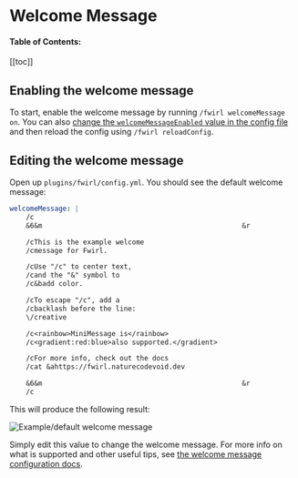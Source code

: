 # Welcome Message

<h4>Table of Contents:</h4>

[[toc]]

## Enabling the welcome message

To start, enable the welcome message by running `/fwirl welcomeMessage on`. You can also
[change the `welcomeMessageEnabled` value in the config file](/docs/config.html#welcomemessageenabled) and then reload
the config using `/fwirl reloadConfig`.

## Editing the welcome message

Open up `plugins/fwirl/config.yml`. You should see the default welcome message:

```yaml
welcomeMessage: |
    /c
    &6&m                                                 &r

    /cThis is the example welcome
    /cmessage for Fwirl.

    /cUse "/c" to center text,
    /cand the "&" symbol to
    /c&badd color.

    /cTo escape "/c", add a
    /cbacklash before the line:
    \/creative

    /c<rainbow>MiniMessage is</rainbow>
    /c<gradient:red:blue>also supported.</gradient>

    /cFor more info, check out the docs
    /cat &ahttps://fwirl.naturecodevoid.dev

    &6&m                                                 &r
    /c
```

This will produce the following result:

![Example/default welcome message](/img/example-welcome.jpg)

Simply edit this value to change the welcome message. For more info on what is supported and other useful tips, see
[the welcome message configuration docs](/docs/config.html#welcomemessage).
